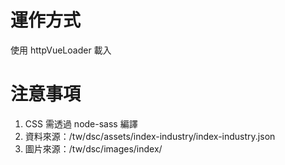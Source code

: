 # 運作方式
使用 httpVueLoader 載入

# 注意事項
1. CSS 需透過 node-sass 編譯
1. 資料來源：/tw/dsc/assets/index-industry/index-industry.json
1. 圖片來源：/tw/dsc/images/index/